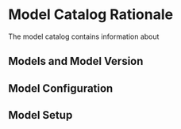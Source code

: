 # Model Catalog Rationale
The model catalog contains information about 


## Models and Model Version

## Model Configuration

## Model Setup

